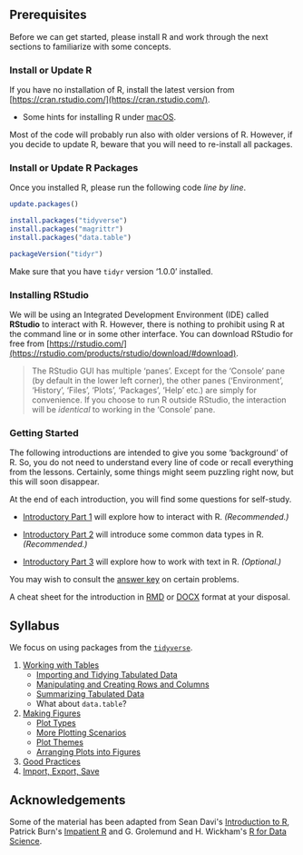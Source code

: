 ## Prerequisites

Before we can get started, please install R and work through the next sections to familiarize with some concepts.

### Install or Update R 

If you have no installation of R, install the latest version from [https://cran.rstudio.com/](https://cran.rstudio.com/). 

* Some hints for installing R under [macOS](misc_notes#installation-under-macos).

Most of the code will probably run also with older versions of R. However, if you decide to update R, beware that  you will need to re-install all packages.

### Install or Update R Packages

Once you installed R, please run the following code _line by line_.

``` r
update.packages()

install.packages("tidyverse")
install.packages("magrittr")
install.packages("data.table")

packageVersion("tidyr")
```

Make sure that you have `tidyr` version ‘1.0.0’ installed. 

### Installing RStudio

We will be using an Integrated Development Environment (IDE) called **RStudio** to interact with R. However, there is nothing to prohibit using R at the command line or in some other interface. You can download RStudio for free from [https://rstudio.com/](https://rstudio.com/products/rstudio/download/#download).

> The RStudio GUI has multiple ‘panes’. Except for the ‘Console’ pane (by default in the lower left corner), the other panes (‘Environment’, ‘History’, ‘Files’, ‘Plots’, ‘Packages’, ‘Help’ etc.) are simply for convenience. If you choose to run R outside RStudio, the interaction will be _identical_ to working in the ‘Console’ pane.

### Getting Started

The following introductions are intended to give you some ‘background’ of R. So, you do not need to understand every line of code or recall everything from the lessons. Certainly, some things might seem puzzling right now, but this will soon disappear.

At the end of each introduction, you will find some questions for self-study.

* [Introductory Part 1](part_01-basic_interactions.md) will explore how to interact with R. _(Recommended.)_

* [Introductory Part 2](part_02-data_structures.md) will introduce some common data types in R. _(Recommended.)_

* [Introductory Part 3](part_03-working_with_strings.md) will explore how to work with text in R. _(Optional.)_

You may wish to consult the [answer key](answer_key) on certain problems.

A cheat sheet for the introduction in [RMD](part_00-cheat_sheet.Rmd) or [DOCX](part_00-cheat_sheet.docx) format at your disposal.

## Syllabus

We focus on using packages from the [`tidyverse`](https://www.tidyverse.org).

1. [Working with Tables](part_10-working_with_tables.md)
    * [Importing and Tidying Tabulated Data](part_11-tidying_tables.md)
    * [Manipulating and Creating Rows and Columns](part_12-manipulating_tables.md)
    * [Summarizing Tabulated Data](part_13-summarizing_tables.md)
    * What about `data.table`?
2. [Making Figures](part_20-making_figures.md)
    * [Plot Types](part_21-plot_types.md)
    * [More Plotting Scenarios](part_22-plotting_scenarios.md)
    * [Plot Themes](part_23-plot_themes.md)
    * [Arranging Plots into Figures](part_24-arranging_plots.md)
3. [Good Practices](part_30-good_practices.md)
4. [Import, Export, Save](part_40-import_export_save.md)

## Acknowledgements

Some of the material has been adapted from Sean Davi's [Introduction to R](https://seandavi.github.io/ITR/index.html), Patrick Burn's [Impatient R](https://www.burns-stat.com/documents/tutorials/impatient-r/) and G. Grolemund and H. Wickham's [R for Data Science](https://r4ds.had.co.nz).